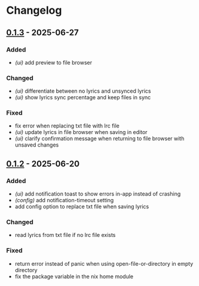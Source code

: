 # Changelog

## [0.1.3](https://github.com/LunaPresent/lrxed/compare/v0.1.2...v0.1.3) - 2025-06-27

### Added

- _(ui)_ add preview to file browser

### Changed

- _(ui)_ differentiate between no lyrics and unsynced lyrics
- _(ui)_ show lyrics sync percentage and keep files in sync

### Fixed

- fix error when replacing txt file with lrc file
- _(ui)_ update lyrics in file browser when saving in editor
- _(ui)_ clarify confirmation message when returning to file browser with unsaved changes

## [0.1.2](https://github.com/LunaPresent/lrxed/compare/v0.1.1...v0.1.2) - 2025-06-20

### Added

- _(ui)_ add notification toast to show errors in-app instead of crashing
- _(config)_ add notification-timeout setting
- add config option to replace txt file when saving lyrics

### Changed

- read lyrics from txt file if no lrc file exists

### Fixed

- return error instead of panic when using open-file-or-directory in empty directory
- fix the package variable in the nix home module
